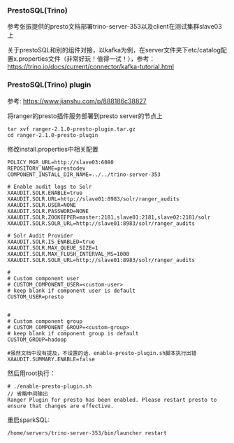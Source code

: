 ### PrestoSQL(Trino)

参考张振提供的presto文档部署trino-server-353以及client在测试集群slave03上

关于prestoSQL和别的组件对接，以kafka为例，在server文件夹下etc/catalog配置x.properties文件（非常好玩！值得一试！），参考：https://trino.io/docs/current/connector/kafka-tutorial.html

### PrestoSQL(Trino) plugin

参考: https://www.jianshu.com/p/888186c38827

将ranger的presto插件服务部署到presto server的节点上

```
tar xvf ranger-2.1.0-presto-plugin.tar.gz
cd ranger-2.1.0-presto-plugin
```

修改install.properties中相关配置

```
POLICY_MGR_URL=http://slave03:6080
REPOSITORY_NAME=prestodev
COMPONENT_INSTALL_DIR_NAME=../../trino-server-353

# Enable audit logs to Solr
XAAUDIT.SOLR.ENABLE=true
XAAUDIT.SOLR.URL=http://slave01:8983/solr/ranger_audits
XAAUDIT.SOLR.USER=NONE
XAAUDIT.SOLR.PASSWORD=NONE
XAAUDIT.SOLR.ZOOKEEPER=master:2181,slave01:2181,slave02:2181/solr
XAAUDIT.SOLR.SOLR_URL=http://slave01:8983/solr/ranger_audits

# Solr Audit Provider
XAAUDIT.SOLR.IS_ENABLED=true
XAAUDIT.SOLR.MAX_QUEUE_SIZE=1
XAAUDIT.SOLR.MAX_FLUSH_INTERVAL_MS=1000
XAAUDIT.SOLR.SOLR_URL=http://slave01:8983/solr/ranger_audits

#
# Custom component user
# CUSTOM_COMPONENT_USER=<custom-user>
# keep blank if component user is default
CUSTOM_USER=presto


#
# Custom component group
# CUSTOM_COMPONENT_GROUP=<custom-group>
# keep blank if component group is default
CUSTOM_GROUP=hadoop

#虽然文档中没有提及，不设置的话，enable-presto-plugin.sh脚本执行出错
XAAUDIT.SUMMARY.ENABLE=false
```

然后用root执行：
```shell
# ./enable-presto-plugin.sh
// 省略中间输出
Ranger Plugin for presto has been enabled. Please restart presto to ensure that changes are effective.
```

重启sparkSQL:
```shell
/home/servers/trino-server-353/bin/launcher restart
```